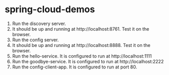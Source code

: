 # spring-cloud-demos

1. Run the discovery server. 
2. It should be up and running at http://localhost:8761. Test it on the browser.
3. Run the config server.
4. It should be up and running at http://localhost:8888. Test it on the browser.
5. Run the hello-service. It is configured to run at http://localhost:1111
6. Run the goodbye-service. It is configured to run at http://localhost:2222
7. Run the config-client-app. It is configured to run at port 80.
